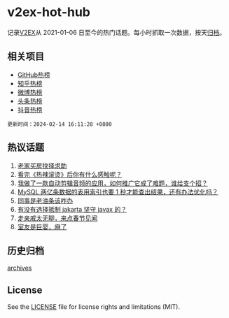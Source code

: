 # v2ex-hot-hub

 记录[V2EX](https://www.v2ex.com/)从 2021-01-06 日至今的热门话题。每小时抓取一次数据，按天[归档](archives)。
 
 ## 相关项目

- [GitHub热榜](https://github.com/lonnyzhang423/github-hot-hub)
- [知乎热榜](https://github.com/lonnyzhang423/zhihu-hot-hub)
- [微博热榜](https://github.com/lonnyzhang423/weibo-hot-hub)
- [头条热榜](https://github.com/lonnyzhang423/toutiao-hot-hub)
- [抖音热榜](https://github.com/lonnyzhang423/douyin-hot-hub)


 `更新时间：2024-02-14 16:11:28 +0800`

## 热议话题

1. [老家买房抉择求助](https://www.v2ex.com/t/1015514)
1. [看完《热辣滚烫》后你有什么感触呢？](https://www.v2ex.com/t/1015563)
1. [我做了一款自动剪辑音频的应用，如何推广它成了难题，谁给支个招？](https://www.v2ex.com/t/1015529)
1. [MySQL 两亿条数据的表用索引也要 1 秒才能查出结果，还有办法优化吗？](https://www.v2ex.com/t/1015507)
1. [同事是老油条该咋办](https://www.v2ex.com/t/1015575)
1. [有没有选择抵制 jakarta 坚守 javax 的？](https://www.v2ex.com/t/1015516)
1. [走亲戚太无聊，来点春节见闻](https://www.v2ex.com/t/1015569)
1. [室友是巨婴，麻了](https://www.v2ex.com/t/1015556)

## 历史归档

[archives](archives)

## License

See the [LICENSE](LICENSE) file for license rights and limitations (MIT).
